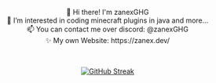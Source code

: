 
<p align="center">👋 Hi there! I'm zanexGHG <br> 👀 I’m interested in coding minecraft plugins in java and more... <br> 📫 You can contact me over discord: @zanexGHG <br> ✨ My own Website: https://zanex.dev/</p>

<br>

<p align="center">  
  <a href="https://git.io/streak-stats"><img src="https://github-readme-streak-stats.herokuapp.com?user=zanexghg&theme=black-ice&fire=EB9779&ring=B4B4B4A5&currStreakNum=B4EBA3&background=EBEBEB00&border=EBEBEB00&currStreakLabel=EBEBEB&sideLabels=EBEBEB&excludeDaysLabel=EBEBEB&sideNums=EBEBEB&dates=A5BDEB" alt="GitHub Streak" />
  </a>
</p>
